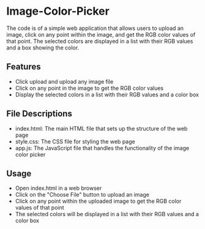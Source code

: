 # Image-Color-Picker

The code is of a simple web application that allows users to upload an image, click on any point within the image, and get the RGB color values of that point. The selected colors are displayed in a list with their RGB values and a box showing the color.

## Features
- Click upload and upload any image file 
- Click on any point in the image to get the RGB color values
- Display the selected colors in a list with their RGB values and a color box

## File Descriptions
- index.html: The main HTML file that sets up the structure of the web page
- style.css: The CSS file for styling the web page
- app.js: The JavaScript file that handles the functionality of the image color picker
  
## Usage
- Open index.html in a web browser
- Click on the "Choose File" button to upload an image
- Click on any point within the uploaded image to get the RGB color values of that point
- The selected colors will be displayed in a list with their RGB values and a color box
